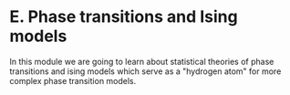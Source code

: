 E. Phase transitions and Ising models
=======================

In this module we are going to learn about statistical theories of phase transitions and ising models which serve as a "hydrogen atom" for more complex phase transition models.
